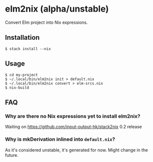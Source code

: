 # elm2nix (alpha/unstable)

Convert Elm project into Nix expressions.

## Installation

    $ stack install --nix

## Usage

    $ cd my-project
    $ ~/.local/bin/elm2nix init > default.nix
    $ ~/.local/bin/elm2nix convert > elm-srcs.nix
    $ nix-build

## FAQ

### Why are there no Nix expressions yet to install elm2nix?

Waiting on https://github.com/input-output-hk/stack2nix 0.2 release

### Why is mkDerivation inlined into `default.nix`?
As it's considered unstable, it's generated for now. Might change in the future.
